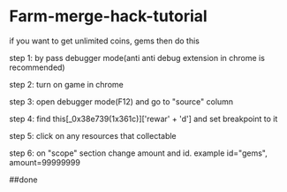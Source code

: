 # Farm-merge-hack-tutorial
if you want to get unlimited coins, gems then do this

step 1: by pass debugger mode(anti anti debug extension in chrome is recommended)

step 2: turn on game in chrome

step 3: open debugger mode(F12) and go to "source" column

step 4: find this[_0x38e739(1x361c)]['rewar' + 'd'] and set breakpoint to it

step 5: click on any resources that collectable

step 6: on "scope" section change amount and id. example id="gems", amount=99999999

##done
